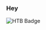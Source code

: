 ### Hey

<script src="https://app.hackthebox.com/profile/12253"></script>

![HTB Badge](https://app.hackthebox.com/profile/12253)


